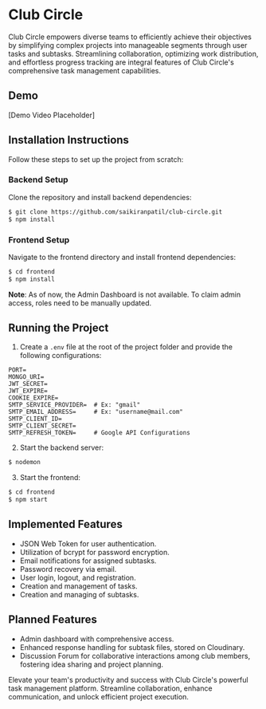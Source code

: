 # Club Circle

Club Circle empowers diverse teams to efficiently achieve their objectives by simplifying complex projects into manageable segments through user tasks and subtasks. Streamlining collaboration, optimizing work distribution, and effortless progress tracking are integral features of Club Circle's comprehensive task management capabilities.

## Demo
[Demo Video Placeholder]

## Installation Instructions

Follow these steps to set up the project from scratch:

### Backend Setup

Clone the repository and install backend dependencies:

```bash
$ git clone https://github.com/saikiranpatil/club-circle.git
$ npm install
```

### Frontend Setup

Navigate to the frontend directory and install frontend dependencies:

```bash
$ cd frontend
$ npm install
```

**Note**: As of now, the Admin Dashboard is not available. To claim admin access, roles need to be manually updated.

## Running the Project

1. Create a `.env` file at the root of the project folder and provide the following configurations:

```dotenv
PORT=
MONGO_URI=
JWT_SECRET=
JWT_EXPIRE=
COOKIE_EXPIRE=
SMTP_SERVICE_PROVIDER=  # Ex: "gmail"
SMTP_EMAIL_ADDRESS=     # Ex: "username@mail.com"
SMTP_CLIENT_ID=
SMTP_CLIENT_SECRET=
SMTP_REFRESH_TOKEN=     # Google API Configurations
```

2. Start the backend server:

```bash
$ nodemon
```

3. Start the frontend:

```bash
$ cd frontend
$ npm start
```

## Implemented Features

- JSON Web Token for user authentication.
- Utilization of bcrypt for password encryption.
- Email notifications for assigned subtasks.
- Password recovery via email.
- User login, logout, and registration.
- Creation and management of tasks.
- Creation and managing of subtasks.

## Planned Features

- Admin dashboard with comprehensive access.
- Enhanced response handling for subtask files, stored on Cloudinary.
- Discussion Forum for collaborative interactions among club members, fostering idea sharing and project planning.

Elevate your team's productivity and success with Club Circle's powerful task management platform. Streamline collaboration, enhance communication, and unlock efficient project execution.
